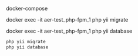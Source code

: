 docker-compose

docker exec -it aer-test_php-fpm_1 php yii migrate

docker exec -it aer-test_php-fpm_1 php yii database

```sh
php yii migrate
php yii database
